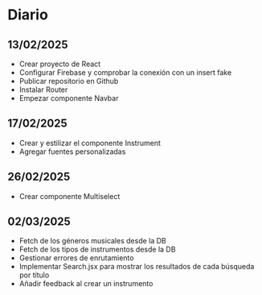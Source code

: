 # Diario


## 13/02/2025

- Crear proyecto de React
- Configurar Firebase y comprobar la conexión con un insert fake
- Publicar repositorio en Github
- Instalar Router
- Empezar componente Navbar


## 17/02/2025

- Crear y estilizar el componente Instrument
- Agregar fuentes personalizadas

## 26/02/2025

- Crear componente Multiselect

## 02/03/2025

- Fetch de los géneros musicales desde la DB
- Fetch de los tipos de instrumentos desde la DB
- Gestionar errores de enrutamiento
- Implementar Search.jsx para mostrar los resultados de cada búsqueda por título
- Añadir feedback al crear un instrumento